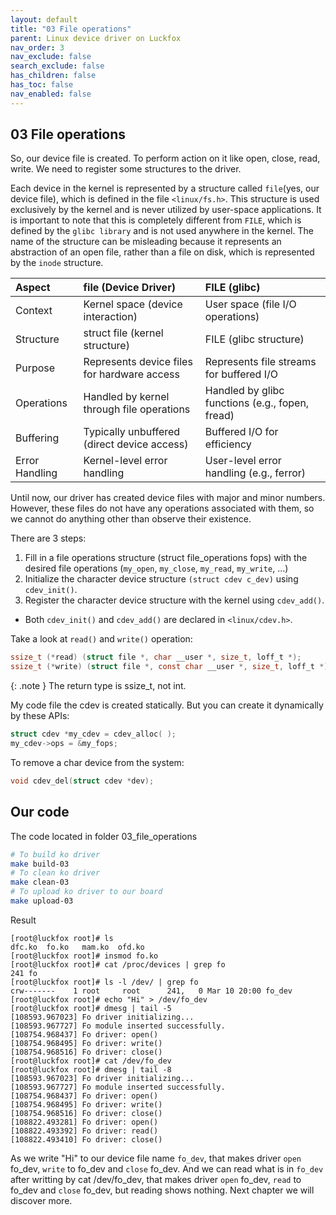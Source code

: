 ```yaml
---
layout: default
title: "03 File operations"
parent: Linux device driver on Luckfox
nav_order: 3
nav_exclude: false
search_exclude: false
has_children: false
has_toc: false
nav_enabled: false
---
```

## 03 File operations
So, our device file is created. To perform action on it like open, close, read, write. We need to register some structures to the driver.

Each device in the kernel is represented by a structure called ``file``(yes, our device file), which is defined in the file ``<linux/fs.h>``. This structure is used exclusively by the kernel and is never utilized by user-space applications. It is important to note that this is completely different from ``FILE``, which is defined by the ``glibc library`` and is not used anywhere in the kernel. The name of the structure can be misleading because it represents an abstraction of an open file, rather than a file on disk, which is represented by the ``inode`` structure.

| Aspect  | file (Device Driver) |  FILE (glibc) |
|:-------------|:------------------|:------|
| Context  | Kernel space (device interaction)  |  User space (file I/O operations)  |
| Structure  | struct file (kernel structure)  |  FILE (glibc structure)  |
| Purpose  | Represents device files for hardware access  |  Represents file streams for buffered I/O  |
| Operations  | Handled by kernel through file operations  |  Handled by glibc functions (e.g., fopen, fread)  |
| Buffering  | Typically unbuffered (direct device access)  |  Buffered I/O for efficiency |
| Error Handling  | Kernel-level error handling  |  User-level error handling (e.g., ferror)  |

Until now, our driver has created device files with major and minor numbers. However, these files do not have any operations associated with them, so we cannot do anything other than observe their existence.

There are 3 steps:

1. Fill in a file operations structure (struct file_operations fops) with the desired file operations (``my_open``, ``my_close``, ``my_read``, ``my_write``, …)
2. Initialize the character device structure ``(struct cdev c_dev)`` using ``cdev_init()``.
3. Register the character device structure with the kernel using ``cdev_add()``.
+ Both ``cdev_init()`` and ``cdev_add()`` are declared in ``<linux/cdev.h>``.

Take a look at ``read()`` and ``write()`` operation:
```c
ssize_t (*read) (struct file *, char __user *, size_t, loff_t *);
ssize_t (*write) (struct file *, const char __user *, size_t, loff_t *);
```

{: .note }
The return type is ssize_t, not int.

My code file the cdev is created statically. But you can create it dynamically by these APIs:
```c
struct cdev *my_cdev = cdev_alloc( );
my_cdev->ops = &my_fops;
```

To remove a char device from the system:
```c
void cdev_del(struct cdev *dev);
```

## Our code
The code located in folder 03_file_operations
```bash
# To build ko driver 
make build-03
# To clean ko driver 
make clean-03 
# To upload ko driver to our board 
make upload-03
```

Result
```
[root@luckfox root]# ls
dfc.ko  fo.ko   mam.ko  ofd.ko
[root@luckfox root]# insmod fo.ko
[root@luckfox root]# cat /proc/devices | grep fo
241 fo
[root@luckfox root]# ls -l /dev/ | grep fo
crw-------    1 root     root      241,   0 Mar 10 20:00 fo_dev
[root@luckfox root]# echo "Hi" > /dev/fo_dev
[root@luckfox root]# dmesg | tail -5
[108593.967023] Fo driver initializing...
[108593.967727] Fo module inserted successfully.
[108754.968437] Fo driver: open()
[108754.968495] Fo driver: write()
[108754.968516] Fo driver: close()
[root@luckfox root]# cat /dev/fo_dev
[root@luckfox root]# dmesg | tail -8
[108593.967023] Fo driver initializing...
[108593.967727] Fo module inserted successfully.
[108754.968437] Fo driver: open()
[108754.968495] Fo driver: write()
[108754.968516] Fo driver: close()
[108822.493281] Fo driver: open()
[108822.493392] Fo driver: read()
[108822.493410] Fo driver: close()
```
As we write "Hi" to our device file name ``fo_dev``, that makes driver ``open`` fo_dev, ``write`` to fo_dev and ``close`` fo_dev. And we can read what is in ``fo_dev`` after writting by cat /dev/fo_dev, that makes driver ``open`` fo_dev, ``read`` to fo_dev and ``close`` fo_dev, but reading shows nothing. Next chapter we will discover more.